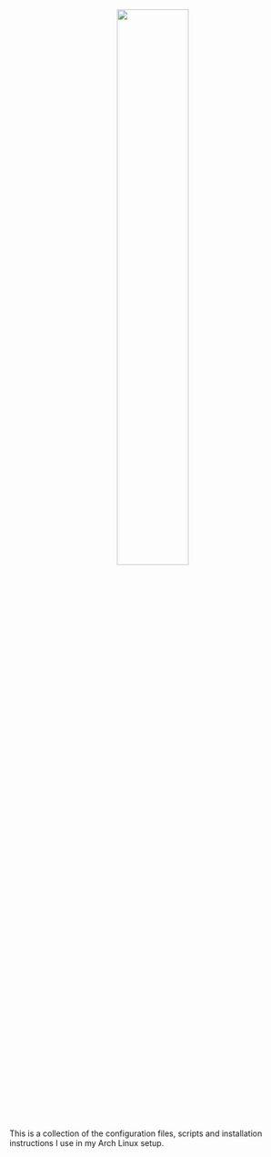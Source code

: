 <div align="center">
   <img src="https://upload.wikimedia.org/wikipedia/commons/thumb/7/74/Arch_Linux_logo.svg/1024px-Arch_Linux_logo.svg.png" width="50%" height="50%" />
</div>

This is a collection of the configuration files, scripts and installation instructions I use in my Arch Linux setup.
